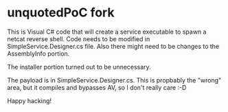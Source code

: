 # unquotedPoC fork
This is Visual C# code that will create a service executable to spawn a netcat reverse shell. Code needs to be modified in SimpleService.Designer.cs file. Also there might need to be changes to the AssemblyInfo portion.

The installer portion turned out to be unnecessary.

The payload is in SimpleService.Designer.cs. This is propbably the "wrong" area, but it compiles and bypasses AV, so I don't really care :-D

Happy hacking!
